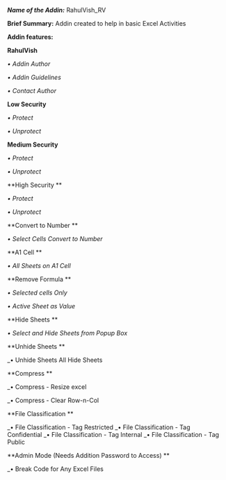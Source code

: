 ***Name of the Addin:*** RahulVish_RV

**Brief Summary:**
Addin created to help in basic Excel Activities

**Addin features:**

 **RahulVish**

  _• Addin Author_
  
  _• Addin Guidelines_
  
  _• Contact Author_  

 **Low Security**
 
  _• Protect_
  
  _• Unprotect_
  
 **Medium Security**
 
  _• Protect_
  
  _• Unprotect_
  
 **High Security **
 
  _• Protect_
  
  _• Unprotect_
  
 **Convert to Number **
 
  _• Select Cells Convert to Number_
  
 **A1 Cell **
 
  _• All Sheets on A1 Cell_
  
 **Remove Formula **
 
  _• Selected cells Only_
  
  _• Active Sheet as Value_
  
 **Hide Sheets **
 
  _• Select and Hide Sheets from Popup Box_
  
 **Unhide Sheets **
 
  _• Unhide Sheets All Hide Sheets
  
 **Compress **
 
  _• Compress - Resize excel
  
  _• Compress - Clear Row-n-Col
  
 **File Classification **
 
  _• File Classification - Tag Restricted
  _• File Classification - Tag Confidential
  _• File Classification - Tag Internal
  _• File Classification - Tag Public
  
 **Admin Mode (Needs Addition Password to Access) **
 
  _• Break Code for Any Excel Files







